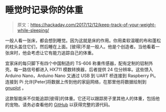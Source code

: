 # 睡觉时记录你的体重

> 原文：<https://hackaday.com/2017/12/12/keep-track-of-your-weight-while-sleeping/>

一般人看一张床，都会想到睡觉。因为这就是床的作用。你用柔软温暖的布和蓬松的枕头盖住它们，然后睡在上面。[彼得]不是一般人。他是个创造者。当他看着一张床时，他会考虑让它有能力追踪自己的体重。

宜家床的每只脚下有四个中国制造的 TS-606 称重传感器，配有定制的铝制外壳。每一路信号都进入 HX711 模数转换器，后者提供 24 位分辨率。这些馈入 Arduino Nano，Arduino Nano 又通过 USB 到 UART 桥连接到 Raspberry Pi。连接到 Pi 允许[Peter]将数据上传到他的家庭网络，在那里他将数据绘制到 [gnuplot](http://www.gnuplot.info/) 。

这款智能床不仅能追踪[彼得]的体重。它还可以跟踪房子里其他人的体重，包括他的宠物。请务必查看他的 [GitHub](https://github.com/ptwz/bedscale) 以获得完整的源代码。